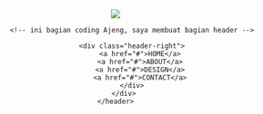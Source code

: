<!DOCTYPE html>
<html>
  <head>
    <meta charset="utf-8">
    <meta name="viewport" content="width=device-width, initial-scale=1.0">
    <title>Kelompok 1B Progate</title>
    <link rel="stylesheet" href="stylesheet.css">
    <link rel="stylesheet" href="responsive.css">
    <link rel="stylesheet" href="//maxcdn.bootstrapcdn.com/font-awesome/4.5.0/css/font-awesome.min.css">
    
  </head>
  <body>
    <header>
        <div class="container">
            <div class="header-left">
              <img class="logo" src="C:\Users\Ajeng Risdiani\Documents\GitHub\proyek-kelompok-2-progate-1\logo.png">
            </div>
    
            <!-- ini bagian coding Ajeng, saya membuat bagian header -->
        
            <div class="header-right">
                <a href="#">HOME</a>
                <a href="#">ABOUT</a>
                <a href="#">DESIGN</a>
                <a href="#">CONTACT</a>
            </div>
        </div>
    </header>
  </body>
</html>
